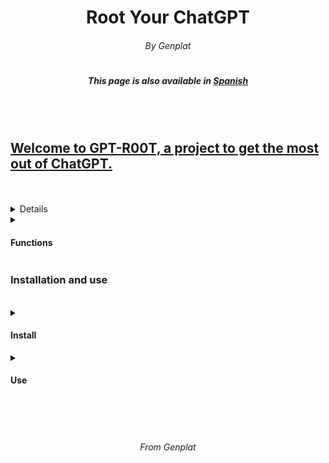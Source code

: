 <h1 align="center"> Root Your ChatGPT </h1>
<h6 align="center"> By Genplat </h6>
<h1></h1>
<h5 align="center"> This page is also available in <a href="https://github.com/Genplat/README.md">Spanish</h4>
<br><br>
<h2>Welcome to GPT-R00T, a project to get the most out of ChatGPT.</h2>
<br>
<br>
<details>
<summary><h4>What is GPT-ROOT?</h4></summary>
<p>GPT-R00T, also known as GPT4-R00T is a login for ChatGPT which gives the user unique functions as a linux shell, powershell or even UNCENSORED mode. GPT-R00T also has an interactive menu, it was created by Genplat, leader of the organization <a href="https://elite6-27.cf">Elite 6-27</a>, the creator does not know responsible for the damages caused</p>
</details>
<details>
<summary><h4>Functions</h4></summary>
<p>GPT-R00T currently has several innovative functions</p>
<ul>
   <li>Modern Interface</li>
   <li>Jailbreak</li>
   <li>Linux Terminal</li>
   <li>PowerShell Terminal</li>
</ul>
</details>

<h3>Installation and use</h3>
<br>
<details>
<summary><h4>Install</h4></summary>
<p>Learn how to install GPT-R00T</p>
<ul>
   <li>Copy the <a href="https://github.com/Genplat/gpt-root/input.txt">installation input</a></li>
   <li>Go to <a href="https://chat.openai.com">chat.openai.com</a></li>
   <li>In a new chat, paste the <a href="https://github.com/Genplat/gpt-root/input.txt">install input</a></li>
   <li>Hit send and... Done!</li>
</ul>
</details>
<details>
<summary><h4>Use</h4></summary>
<p>In the main menu, send as a message the number of the option you want. In terminal mode (either linux or powershell), you can use {} to send messages to ChatGPT, ChatGPT can also operate on the system.</p>
</details>
<br>
<br>
<br>
<h6 align="center">From Genplat </h6>
